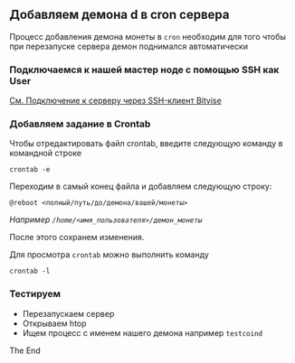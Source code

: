 
Добавляем демона <yourocoin>d в cron сервера
--------------------------------------------

Процесс добавления демона монеты в `cron` необходим для того чтобы при перезапуске сервера демон поднимался автоматически


### Подключаемся к нашей мастер ноде с помощью SSH как User

[См. Подключение к серверу через SSH-клиент Bitvise](Addiction_masternode.md#Подключение-к-серверу-через-ssh-клиент-bitvise)

### Добавляем задание в Crontab

Чтобы отредактировать файл crontab, введите следующую команду в командной строке

	crontab -e

Переходим в самый конец файла и добавляем следующую строку:

	@reboot <полный/путь/до/демона/вашей/монеты>
*Например `/home/<имя_пользователя>/демон_монеты`*

После этого сохранем изменения.

Для просмотра `crontab` можно выполнить команду

	crontab -l

### Тестируем

- Перезапускаем сервер
- Открываем htop
- Ищем процесс с именем нашего демона например `testcoind`

The End
